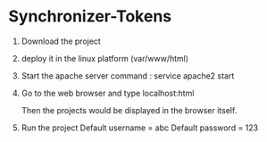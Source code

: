 # Synchronizer-Tokens

1) Download the project

2) deploy it in the linux platform (var/www/html)

3) Start the apache server 
	command : service apache2 start

4) Go to the web browser and type localhost:html

   Then the projects would be displayed in the browser itself.

5) Run the project
	Default username = abc
	Default password = 123
